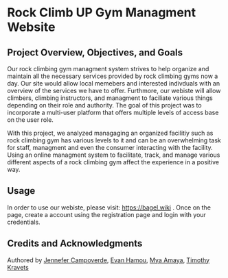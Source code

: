 # Rock Climb UP Gym Managment Website

## Project Overview, Objectives, and Goals

Our rock climbing gym managment system strives to help organize and maintain all the necessary services provided by rock climbing gyms now a day. Our site would allow local memebers and interested indivduals with an overview of the services we have to offer. Furthmore, our webiste will allow climbers, climbing instructors, and managment to faciliate various things depending on their role and authority. The goal of this project was to incorporate a multi-user platform that offers multiple levels of access base on the user role.

With this project, we analyzed managaging an organized facilitiy such as rock climbing gym has various levels to it and can be an overwhelming task for staff, managment and even the consumer interacting with the facility. Using an online managment system to facilitate, track, and manage various different aspects of a rock climbing gym affect the experience in a positive way. 


## Usage

In order to use our webiste, please visit: https://bagel.wiki . Once on the page, create a account using the registration page and login with your credentials.


## Credits and Acknowledgments


Authored by [Jennefer Campoverde](https://github.com/jennefercampoverde), [Evan Hamou](https://github.com/EvanHamou), [Mya Amaya](https://github.com/mya-amaya), [Timothy Kravets](https://github.com/timothykra)
